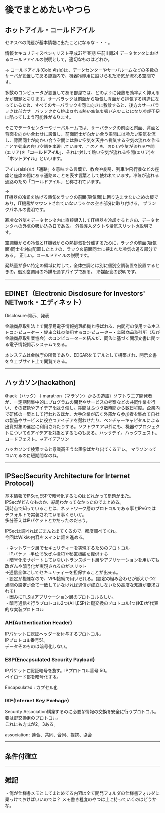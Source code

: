 # 後でまとめたいやつら

## ホットアイル・コールドアイル

セキスペの問題が基本情報に出たことになるな・・・。

情報セキュリティスペシャリスト平成27年春期 午前Ⅱ 問24
データセンタにおけるコールドアイルの説明として，適切なものはどれか。

→
コールドアイル(Cold Aisle)は、データセンターやサーバルームなどの多数のサーバが設置してある施設内で、機器冷却用に設けられた冷気が流れる空間です。

多数のコンピュータが設置してある部屋では、どのように発熱を効率よく抑えるかが問題となります。サーバラックは前面から吸気し背面から排気する構造になっているため、すべてのサーバラックを同じ向きに敷設すると、後方のサーバラックは前方サーバラックから排出される熱い空気を吸い込むことになり冷却不足に陥ってしまう可能性があります。

そこでデータセンターやサーバルームでは、サーバラックの前面と前面、背面と背面を向かい合わせに設置し、前面同士が向かい合う空間には冷たい空気を流し、背面同士が向かい合う空間には熱い空気を天井へ排気する空気の流れを作ることで効率の良い空調を実現しています。このとき、冷たい空気が流れる空間(エリア)を「**コールドアイル**」、それに対して熱い空気が流れる空間(エリア)を「**ホットアイル**」といいます。

アイル(aisle)は「通路」を意味する言葉で、教会や劇場、列車や飛行機などの座席と座席の間にある通路のことを表す言葉として使われています。冷気が流れる通路のため「コールドアイル」と称されています。

→  
IT機器の冷却を妨げる熱気をラックの前面(吸気面)に回り込ませないための板であり，IT機器がマウントされていないラックの空き部分に取り付ける。
ブランクパネルの説明です。

寒冷な外気をデータセンタ内に直接導入してIT機器を冷却するときの，データセンタへの外気の吸い込み口である。
外気導入ダクトや給気スリットの説明です。

空調機からの冷気とIT機器からの熱排気を分離するために，ラックの前面(吸気面)同士を対向配置したときの，ラックの前面同士に挟まれた冷気の通る部分である。
正しい。コールドアイルの説明です。

発熱量が多い特定の領域に対して，全体空調とは別に個別空調装置を設置するときの，個別空調用の冷媒を通すパイプである。
冷媒配管の説明です。

---

## EDINET（Electronic Disclosure for Investors' NETwork・エディネット）

Disclosure:開示、発表

金融商品取引法上で開示用電子情報処理組織と呼ばれる、内閣府の使用するホストコンピューター・提出会社の使用するコンピューター・金融商品取引所（及び金融商品取引業協会）のコンピューターを結んだ、同法に基づく開示文書に関する電子情報開示システムである。

本システムは金融庁の所管であり、EDGARをモデルとして構築され、開示文書をウェブサイト上で閲覧できる。

---

## ハッカソン(hackathon)

《hack（ハック）＋marathon（マラソン）からの造語》ソフトウエア開発者が、一定期間集中的にプログラムの開発やサービスの考案などの共同作業を行い、その技能やアイデアを競う催し。期間はふつう数時間から数日程度。企業内で研修の一環として行われるほか、大手企業が広く外部から参加者を集めて自社の製品やサービスに役立つアイデアを競わせたり、ベンチャーキャピタルによる出資対象の選定に利用されたりする。ソフトウエア以外にも、機器やプロジェクトについてのアイデアを対象とするものもある。ハックデイ。ハックフェスト。コードフェスト。→アイデアソン

ハッカソンで検索すると意識高そうな画像ばかり出てくるアレ。
マラソンってついてるのに短期間なのね。

---

## IPSec(Security Architecture for Internet Protocol)

基本情報でIPSec,ESPで暗号化するものはどれかって問題が出た。  
IPSecがどんなものか、結局わかってなかったのでまとめる。  
現時点で知っていることは、ネットワーク層のプロトコルである事とIPv6ではデフォルトで実装されている事くらいか。  
多分答えはIPパケットとかだったのだろう。  

IPSecは調べればごまんと出てくるので、都度調べてくれ。  
今回はWikiの内容をメインに話を進める。  

・ネットワーク層でセキュリティーを実現するためのプロトコル  
・IPパケット単位で改ざん検知や秘匿機能を提供する  
・暗号化をサポートしていないトランスポート層やアプリケーションを用いても改ざんや暗号化が実現されるのがメリット  
→通信全体としてセキュリティーを担保することが出来る。  
・設定が複雑なので、VPN接続で用いられる。(設定の組み合わせが膨大かつ2点間の設定が全て一致していなければ通信が成立しないため高度な知識が要求される)  
・因みにTLSはアプリケーション層のプロトコルらしい。  
・暗号通信を行うプロトコル2つ(AH,ESP)と鍵交換のプロトコル1つ(IKE)が代表的な実装プロトコル  

### AH(Authentication Header)

IPパケットに認証ヘッダーを付与するプロトコル。  
IPプロトコル番号51。  
データそのものは暗号化しない。  

### ESP(Encapsulated Security Payload)

IPパケットに認証暗号を施す。IPプロトコル番号 50。  
ペイロード部を暗号化する。  

Encapsulated : カプセル化  

### IKE(Internet Key Exchage)

Security Association構築するのに必要な情報の交換を安全に行うプロトコル。  
要は鍵交換用のプロトコル。  
これにも方式が2，3ある。  

association : 連合、共同、合同、提携、協会  

---

## 条件付確立

---

## 雑記

・俺が仕様書メモとしてまとめてる内容は全て開発フォルダの仕様書フォルダに乗っけておけばいいのでは？
メモ書き程度のやつは上に持っていくのはどうかな。
